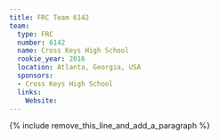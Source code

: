 ```yaml
---
title: FRC Team 6142
team:
  type: FRC
  number: 6142
  name: Cross Keys High School
  rookie_year: 2016
  location: Atlanta, Georgia, USA
  sponsors:
  - Cross Keys High School
  links:
    Website:
---
```


{% include remove_this_line_and_add_a_paragraph %}
